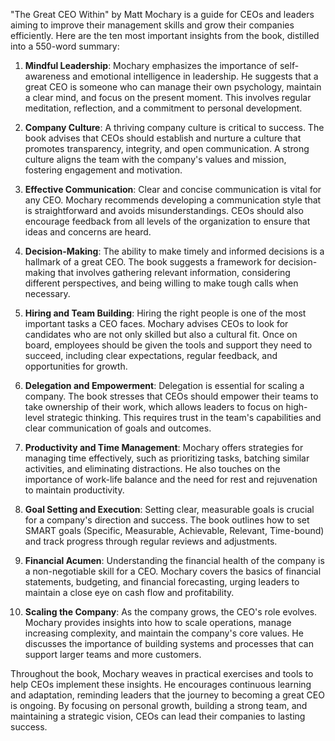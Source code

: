"The Great CEO Within" by Matt Mochary is a guide for CEOs and leaders aiming to improve their management skills and grow their companies efficiently. Here are the ten most important insights from the book, distilled into a 550-word summary:

1. **Mindful Leadership**: Mochary emphasizes the importance of self-awareness and emotional intelligence in leadership. He suggests that a great CEO is someone who can manage their own psychology, maintain a clear mind, and focus on the present moment. This involves regular meditation, reflection, and a commitment to personal development.

2. **Company Culture**: A thriving company culture is critical to success. The book advises that CEOs should establish and nurture a culture that promotes transparency, integrity, and open communication. A strong culture aligns the team with the company's values and mission, fostering engagement and motivation.

3. **Effective Communication**: Clear and concise communication is vital for any CEO. Mochary recommends developing a communication style that is straightforward and avoids misunderstandings. CEOs should also encourage feedback from all levels of the organization to ensure that ideas and concerns are heard.

4. **Decision-Making**: The ability to make timely and informed decisions is a hallmark of a great CEO. The book suggests a framework for decision-making that involves gathering relevant information, considering different perspectives, and being willing to make tough calls when necessary.

5. **Hiring and Team Building**: Hiring the right people is one of the most important tasks a CEO faces. Mochary advises CEOs to look for candidates who are not only skilled but also a cultural fit. Once on board, employees should be given the tools and support they need to succeed, including clear expectations, regular feedback, and opportunities for growth.

6. **Delegation and Empowerment**: Delegation is essential for scaling a company. The book stresses that CEOs should empower their teams to take ownership of their work, which allows leaders to focus on high-level strategic thinking. This requires trust in the team's capabilities and clear communication of goals and outcomes.

7. **Productivity and Time Management**: Mochary offers strategies for managing time effectively, such as prioritizing tasks, batching similar activities, and eliminating distractions. He also touches on the importance of work-life balance and the need for rest and rejuvenation to maintain productivity.

8. **Goal Setting and Execution**: Setting clear, measurable goals is crucial for a company's direction and success. The book outlines how to set SMART goals (Specific, Measurable, Achievable, Relevant, Time-bound) and track progress through regular reviews and adjustments.

9. **Financial Acumen**: Understanding the financial health of the company is a non-negotiable skill for a CEO. Mochary covers the basics of financial statements, budgeting, and financial forecasting, urging leaders to maintain a close eye on cash flow and profitability.

10. **Scaling the Company**: As the company grows, the CEO's role evolves. Mochary provides insights into how to scale operations, manage increasing complexity, and maintain the company's core values. He discusses the importance of building systems and processes that can support larger teams and more customers.

Throughout the book, Mochary weaves in practical exercises and tools to help CEOs implement these insights. He encourages continuous learning and adaptation, reminding leaders that the journey to becoming a great CEO is ongoing. By focusing on personal growth, building a strong team, and maintaining a strategic vision, CEOs can lead their companies to lasting success.